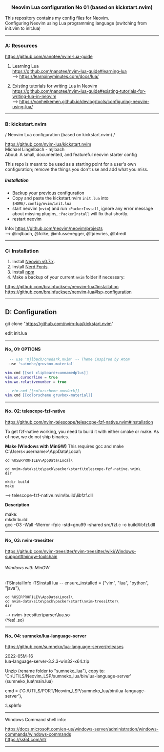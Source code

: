 
<h3 align="center">
Neovim Lua configuration No 01 (based on kickstart.nvim)
</h3>

This repository contains my config files for Neovim. \
Configuring Neovim using Lua programming language
(switching from init.vim to init.lua)

------------------------------------------------------------
### A:  Resources

https://github.com/nanotee/nvim-lua-guide

1. Learning Lua \
https://github.com/nanotee/nvim-lua-guide#learning-lua \
--> https://learnxinyminutes.com/docs/lua/


2. Existing tutorials for writing Lua in Neovim \
https://github.com/nanotee/nvim-lua-guide#existing-tutorials-for-writing-lua-in-neovim \
--> https://vonheikemen.github.io/devlog/tools/configuring-neovim-using-lua/

------------------------------------------------------------
### B:  kickstart.nvim

 / Neovim Lua configuration (based on kickstart.nvim) /

https://github.com/nvim-lua/kickstart.nvim \
Michael Lingelbach - mjlbach \
About: A small, documented, and featureful neovim starter config

This repo is meant to be used as a starting point for a user's own configuration;
remove the things you don't use and add what you miss.

##### Installation
* Backup your previous configuration
* Copy and paste the kickstart.nvim `init.lua` into `$HOME/.config/nvim/init.lua`
* start neovim (`nvim`) and run `:PackerInstall`,
  ignore any error message about missing plugins, `:PackerInstall` will fix that shortly.
* restart neovim

Info:
https://github.com/neovim/neovim/projects \
--> @mjlbach, @folke, @mfussenegger, @tjdevries, @bfredl

------------------------------------------------------------
### C:  Installation

1. Install [Neovim v0.7.x](https://github.com/neovim/neovim/releases/latest).
2. Install [Nerd Fonts](https://www.nerdfonts.com/font-downloads).
3. Install [npm](https://github.com/npm/cli)
4. Make a backup of your current `nvim` folder if necessary:

https://github.com/brainfucksec/neovim-lua#installation \
https://github.com/brainfucksec/neovim-lua#lsp-configuration

------------------------------------------------------------
## D:  Configuration

git clone "https://github.com/nvim-lua/kickstart.nvim"

edit  init.lua

------------------------------
#### No_ 01:  OPTIONS
```lua
  -- use 'mjlbach/onedark.nvim' -- Theme inspired by Atom
  use 'sainnhe/gruvbox-material'

vim.cmd [[set clipboard+=unnamedplus]]
vim.wo.cursorline = true
vim.wo.relativenumber = true

-- vim.cmd [[colorscheme onedark]]
vim.cmd [[colorscheme gruvbox-material]]
```

------------------------------
#### No_ 02:  telescope-fzf-native
https://github.com/nvim-telescope/telescope-fzf-native.nvim#installation

To get fzf-native working, you need to build it with either cmake or make.
As of now, we do not ship binaries.

**Make (Windows with MinGW)**
This requires gcc and make \
C:\Users\<username>\AppData\Local\
```winCommandShell
cd %USERPROFILE%\AppData\Local\

cd nvim-data\site\pack\packer\start\telescope-fzf-native.nvim\
dir

mkdir build
make
```
-->
telescope-fzf-native.nvim\build\libfzf.dll


**Description**

make: \
mkdir build \
gcc -O3 -Wall -Werror -fpic -std=gnu99 -shared src/fzf.c -o build/libfzf.dll

------------------------------
#### No_ 03:  nvim-treesitter
https://github.com/nvim-treesitter/nvim-treesitter/wiki/Windows-support#mingw-toolchain

###### Windows with MinGW

:TSInstallInfo
:TSInstall lua
-- ensure_installed = {"vim", "lua", "python", "java"},

```winCommandShell
cd %USERPROFILE%\AppData\Local\
cd nvim-data\site\pack\packer\start\nvim-treesitter\
dir
```

-->
nvim-treesitter\parser\lua.so \
(Yes! .so)

------------------------------
#### No_ 04:  sumneko/lua-language-server
https://github.com/sumneko/lua-language-server/releases

2022-05M-16 \
lua-language-server-3.2.3-win32-x64.zip

Unzip (rename folder to "sumneko_lua"), copy to: \
'C:/UTILS/Neovim_LSP/sumneko_lua/bin/lua-language-server' \
(sumneko_lua\main.lua)

  cmd = {'C:/UTILS/PORT/Neovim_LSP/sumneko_lua/bin/lua-language-server'},

:LspInfo

------------------------------------------------------------
Windows Command shell info:

https://docs.microsoft.com/en-us/windows-server/administration/windows-commands/windows-commands \
https://ss64.com/nt/

------------------------------------------------------------

